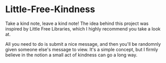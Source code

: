 # Little-Free-Kindness
<p>
Take a kind note, leave a kind note! The idea behind this project was inspired by Little Free Libraries, which I highly recommend you take a look at.
</p>
<p> All you need to do is submit a nice message, and then you'll be randomnly given someone else's message to view. It's a simple concept, but I firmly believe in the notion a small act of kindness can go a long way.
</p>

